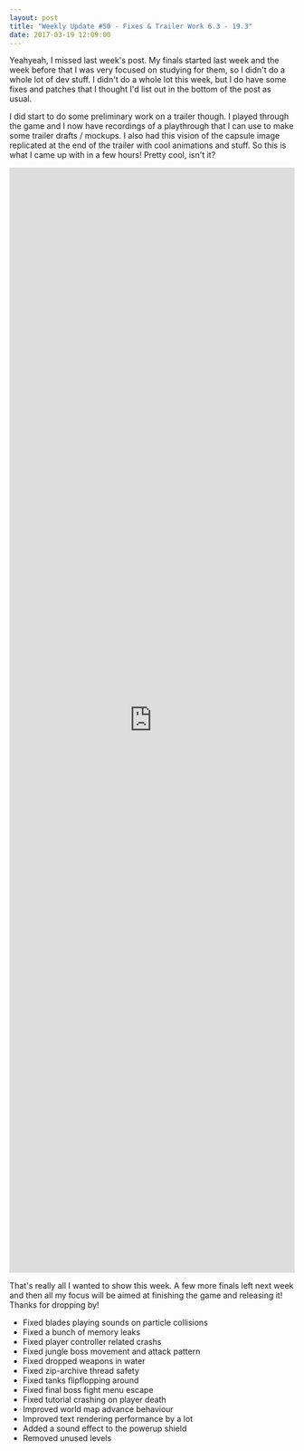 ```yaml
---
layout: post
title: "Weekly Update #50 - Fixes & Trailer Work 6.3 - 19.3"
date: 2017-03-19 12:09:00
---
```


Yeahyeah, I missed last week's post. My finals started last week and the week before that I was very focused on studying for them, so I didn't do a whole lot of dev stuff. I didn't do a whole lot this week, but I do have some fixes and patches that I thought I'd list out in the bottom of the post as usual.

I did start to do some preliminary work on a trailer though. I played through the game and I now have recordings of a playthrough that I can use to make some trailer drafts / mockups. I also had this vision of the capsule image replicated at the end of the trailer with cool animations and stuff. So this is what I came up with in a few hours! Pretty cool, isn't it?

<div class="embed-responsive embed-responsive-16by9"><iframe allowfullscreen="allowfullscreen" class="video" frameborder="0" height="50%" src="https://www.youtube.com/embed/QDKYdJFLqO4?showinfo=0&rel=0" width="100%"></iframe></div>

That's really all I wanted to show this week. A few more finals left next week and then all my focus will be aimed at finishing the game and releasing it! Thanks for dropping by!

* Fixed blades playing sounds on particle collisions
* Fixed a bunch of memory leaks
* Fixed player controller related crashs
* Fixed jungle boss movement and attack pattern
* Fixed dropped weapons in water
* Fixed zip-archive thread safety
* Fixed tanks flipflopping around
* Fixed final boss fight menu escape
* Fixed tutorial crashing on player death
* Improved world map advance behaviour
* Improved text rendering performance by a lot
* Added a sound effect to the powerup shield
* Removed unused levels